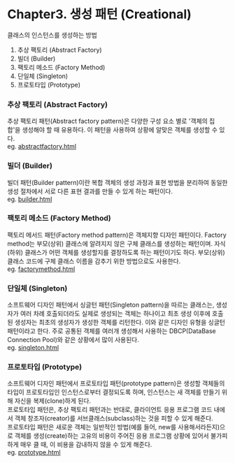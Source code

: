 # Chapter3. 생성 패턴 (Creational)
클래스의 인스턴스를 생성하는 방법

1. 추상 팩토리 (Abstract Factory)
2. 빌더 (Builder)
3. 팩토리 메소드 (Factory Method)
4. 단일체 (Singleton)
5. 프로토타입 (Prototype)

### 추상 팩토리 (Abstract Factory)
추상 팩토리 패턴(Abstract factory pattern)은 다양한 구성 요소 별로 '객체의 집합'을 생성해야 할 때 유용하다. 이 패턴을 사용하여 상황에 알맞은 객체를 생성할 수 있다.  
eg. [abstractfactory.html](https://github.com/katekim1029/design.pattern/blob/master/example/abstractfactory.html)

### 빌더 (Builder)
빌더 패턴(Builder pattern)이란 복합 객체의 생성 과정과 표현 방법을 분리하여 동일한 생성 절차에서 서로 다른 표현 결과를 만들 수 있게 하는 패턴이다.  
eg. [builder.html](https://github.com/katekim1029/design.pattern/blob/master/example/builder.html)


### 팩토리 메소드 (Factory Method)
팩토리 메서드 패턴(Factory method pattern)은 객체지향 디자인 패턴이다. Factory method는 부모(상위) 클래스에 알려지지 않은 구체 클래스를 생성하는 패턴이며. 자식(하위) 클래스가 어떤 객체를 생성할지를 결정하도록 하는 패턴이기도 하다. 부모(상위) 클래스 코드에 구체 클래스 이름을 감추기 위한 방법으로도 사용한다.  
eg. [factorymethod.html](https://github.com/katekim1029/design.pattern/blob/master/example/factorymethod.html)

### 단일체 (Singleton)
소프트웨어 디자인 패턴에서 싱글턴 패턴(Singleton pattern)을 따르는 클래스는, 생성자가 여러 차례 호출되더라도 실제로 생성되는 객체는 하나이고 최초 생성 이후에 호출된 생성자는 최초의 생성자가 생성한 객체를 리턴한다. 이와 같은 디자인 유형을 싱글턴 패턴이라고 한다. 주로 공통된 객체를 여러개 생성해서 사용하는 DBCP(DataBase Connection Pool)와 같은 상황에서 많이 사용된다.  
eg. [singleton.html](https://github.com/katekim1029/design.pattern/blob/master/example/singleton.html)

### 프로토타입 (Prototype)
소프트웨어 디자인 패턴에서 프로토타입 패턴(prototype pattern)은 생성할 객체들의 타입이 프로토타입인 인스턴스로부터 결정되도록 하며, 인스턴스는 새 객체를 만들기 위해 자신을 복제(clone)하게 된다.  
프로토타입 패턴은, 추상 팩토리 패턴과는 반대로, 클라이언트 응용 프로그램 코드 내에서 객체 창조자(creator)를 서브클래스(subclass)하는 것을 피할 수 있게 해준다.  
프로토타입 패턴은 새로운 객체는 일반적인 방법(예를 들어, new를 사용해서라든지)으로 객체를 생성(create)하는 고유의 비용이 주어진 응용 프로그램 상황에 있어서 불가피하게 매우 클 때, 이 비용을 감내하지 않을 수 있게 해준다.  
eg. [prototype.html](https://github.com/katekim1029/design.pattern/blob/master/example/prototype.html)
